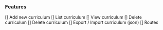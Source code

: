 ### Features

[] Add new curriculum
[] List curriculum
[] View curriculum
[] Delete curriculum
[] Delete curriculum
[] Export / Import curriculum (json)
[] Routes
